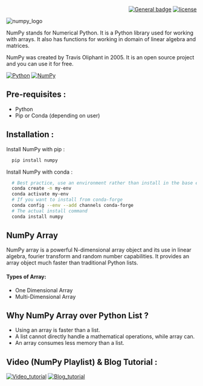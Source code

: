 <div align="right">

  <a href="">[![General badge](https://img.shields.io/badge/documentation-red.svg)](https://numpy.org/doc/stable/)</a>
  <a href="">[![license](https://img.shields.io/github/license/mardavsj/NumPy-in-Python.svg)](https://github.com/mardavsj/NumPy-in-Python/blob/main/LICENSE)</a>

</div>

![numpy_logo](https://www.davecwright.org/files/sps-files/figures/dave/numpy-logo.png)


NumPy stands for Numerical Python. It is a Python library used for working with arrays. It also has functions for working in domain of linear algebra and matrices.

NumPy was created by Travis Oliphant in 2005. It is an open source project and you can use it for free. 

[![Python](https://img.shields.io/badge/Python-14354C?style=for-the-badge&logo=python&logoColor=white&color=blue)](https://github.com/python/)
[![NumPy](https://img.shields.io/badge/numpy-%23013243.svg?style=for-the-badge&logo=numpy&logoColor=white&color=parrotgreen)](https://github.com/numpy/numpy)


## Pre-requisites :
* Python
* Pip or Conda (depending on user)
## Installation :

Install NumPy with pip :

```bash
  pip install numpy
```

Install NumPy with conda :

```bash
  # Best practice, use an environment rather than install in the base env
  conda create -n my-env
  conda activate my-env
  # If you want to install from conda-forge
  conda config --env --add channels conda-forge
  # The actual install command
  conda install numpy
```


    
## NumPy Array 

NumPy array is a powerful N-dimensional array object and its use in linear algebra, fourier transform and random number capabilities. It provides an array object much faster than traditional Python lists.

#### Types of Array:
* One Dimensional Array
* Multi-Dimensional Array
## Why NumPy Array over Python List ?

* Using an array is faster than a list.
* A list cannot directly handle a mathematical operations, while array can.
* An array consumes less memory than a list.



## Video (NumPy Playlist) & Blog Tutorial : 

[![Video_tutorial](https://img.shields.io/badge/YouTube-FF0000?style=for-the-badge&logo=youtube&logoColor=white)](https://www.youtube.com/playlist?list=PLjVLYmrlmjGfgBKkIFBkMNGG7qyRfo00W)
[![Blog_tutorial](https://img.shields.io/badge/Medium-12100E?style=for-the-badge&logo=medium&logoColor=black&color=white)](https://medium.com/edureka/python-introduction-to-numpy-numpy-tutorial-4ac06c717971)

